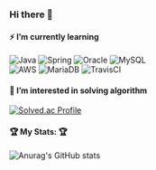 ### Hi there 👋
#### ⚡ I’m currently learning 
![Java](https://img.shields.io/badge/java-%23ED8B00.svg?style=for-the-badge&logo=java&logoColor=white) ![Spring](https://img.shields.io/badge/spring-%236DB33F.svg?style=for-the-badge&logo=spring&logoColor=white) ![Oracle](https://img.shields.io/badge/Oracle-F80000?style=for-the-badge&logo=oracle&logoColor=white) 	![MySQL](https://img.shields.io/badge/mysql-%2300f.svg?style=for-the-badge&logo=mysql&logoColor=white)  
![AWS](https://img.shields.io/badge/AWS-%23FF9900.svg?style=for-the-badge&logo=amazon-aws&logoColor=white) ![MariaDB](https://img.shields.io/badge/MariaDB-003545?style=for-the-badge&logo=mariadb&logoColor=white) ![TravisCI](https://img.shields.io/badge/travisci-%232B2F33.svg?style=for-the-badge&logo=travis&logoColor=white)



#### 🌱 I’m interested in solving algorithm
[![Solved.ac Profile](http://mazassumnida.wtf/api/v2/generate_badge?boj=wogns0108)](https://solved.ac/wogns0108/)



####  🏆 My Stats: 🏆
![Anurag's GitHub stats](https://github-readme-stats.vercel.app/api?username=jayjaehunchoi&show_icons=true&theme=radical)
</center>

<!--
**jayjaehunchoi/jayjaehunchoi** is a ✨ _special_ ✨ repository because its `README.md` (this file) appears on your GitHub profile.

Here are some ideas to get you started:

- 🔭 I’m currently working on ...
- 🌱 I’m currently learning ...
- 👯 I’m looking to collaborate on ...
- 🤔 I’m looking for help with ...
- 💬 Ask me about ...
- 📫 How to reach me: ...
- 😄 Pronouns: ...
- ⚡ Fun fact: ...
-->
